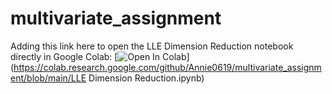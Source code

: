 # multivariate_assignment

Adding this link here to open the LLE Dimension Reduction notebook directly in Google Colab: [![Open In Colab](https://colab.research.google.com/assets/colab-badge.svg)](https://colab.research.google.com/github/Annie0619/multivariate_assignment/blob/main/LLE Dimension Reduction.ipynb)
